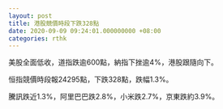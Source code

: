 ```yaml
---
layout: post
title: 港股競價時段下跌328點
date: 2020-09-09 09:24:01.000000000 +08:00
categories: rthk
---
```


美股全面低收，道指跌逾600點，納指下挫逾4%，港股跟隨向下。

恒指競價時段報24295點，下跌328點，跌幅1.3%。

騰訊跌近1.3%，阿里巴巴跌2.8%，小米跌2.7%，京東跌約3.9%。
